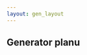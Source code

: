 ```yaml
---
layout: gen_layout
---
```

Generator planu
---

<script>
var tableHTML = window.localStorage["sharedTable"];
var table = document.createElement('table');
table.innerHTML = tableHTML;
</script>
